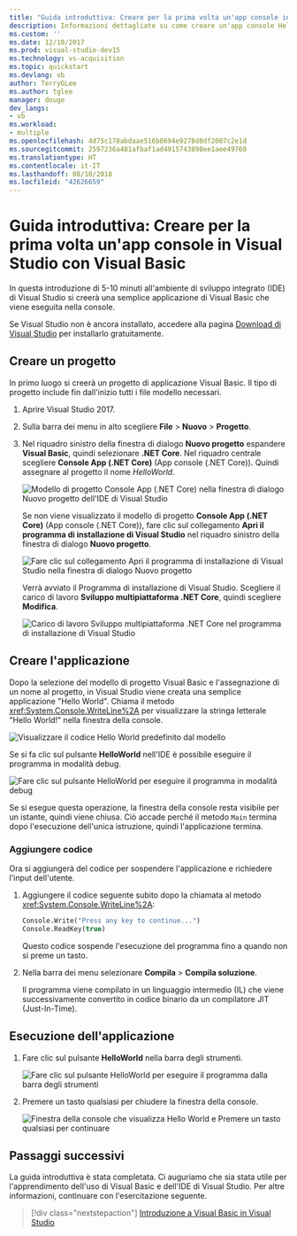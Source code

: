 ```yaml
---
title: "Guida introduttiva: Creare per la prima volta un'app console in Visual Studio con Visual Basic"
description: Informazioni dettagliate su come creare un'app console Hello World semplice in Visual Studio con Visual Basic.
ms.custom: ''
ms.date: 12/10/2017
ms.prod: visual-studio-dev15
ms.technology: vs-acquisition
ms.topic: quickstart
ms.devlang: vb
author: TerryGLee
ms.author: tglee
manager: douge
dev_langs:
- vb
ms.workload:
- multiple
ms.openlocfilehash: 4d75c178abdaae516b8694e9278d8df2007c2e1d
ms.sourcegitcommit: 2597236a481afbaf1ad4915743898ee1aee49760
ms.translationtype: HT
ms.contentlocale: it-IT
ms.lasthandoff: 08/10/2018
ms.locfileid: "42626659"
---
```

# <a name="quickstart-create-your-first-console-app-in-visual-studio-with-visual-basic"></a>Guida introduttiva: Creare per la prima volta un'app console in Visual Studio con Visual Basic

In questa introduzione di 5-10 minuti all'ambiente di sviluppo integrato (IDE) di Visual Studio si creerà una semplice applicazione di Visual Basic che viene eseguita nella console.

Se Visual Studio non è ancora installato, accedere alla pagina [Download di Visual Studio](https://visualstudio.microsoft.com/downloads/?utm_medium=microsoft&utm_source=docs.microsoft.com&utm_campaign=button+cta&utm_content=download+vs2017) per installarlo gratuitamente.

## <a name="create-a-project"></a>Creare un progetto

In primo luogo si creerà un progetto di applicazione Visual Basic. Il tipo di progetto include fin dall'inizio tutti i file modello necessari.

1. Aprire Visual Studio 2017.

2. Sulla barra dei menu in alto scegliere **File** > **Nuovo** > **Progetto**.

3. Nel riquadro sinistro della finestra di dialogo **Nuovo progetto** espandere **Visual Basic**, quindi selezionare **.NET Core**. Nel riquadro centrale scegliere **Console App (.NET Core)** (App console (.NET Core)). Quindi assegnare al progetto il nome *HelloWorld*.

   ![Modello di progetto Console App (.NET Core) nella finestra di dialogo Nuovo progetto dell'IDE di Visual Studio](../ide/media/new-project-vb-dotnetcore-helloworld-console-app.png)

     Se non viene visualizzato il modello di progetto **Console App (.NET Core)** (App console (.NET Core)), fare clic sul collegamento **Apri il programma di installazione di Visual Studio** nel riquadro sinistro della finestra di dialogo **Nuovo progetto**.

   ![Fare clic sul collegamento Apri il programma di installazione di Visual Studio nella finestra di dialogo Nuovo progetto](../ide/media/vb-open-visual-studio-installer-hello-world.png)

     Verrà avviato il Programma di installazione di Visual Studio. Scegliere il carico di lavoro **Sviluppo multipiattaforma .NET Core**, quindi scegliere **Modifica**.

     ![Carico di lavoro Sviluppo multipiattaforma .NET Core nel programma di installazione di Visual Studio](../ide/media/dot-net-core-xplat-dev-workload.png)

## <a name="create-the-application"></a>Creare l'applicazione

Dopo la selezione del modello di progetto Visual Basic e l'assegnazione di un nome al progetto, in Visual Studio viene creata una semplice applicazione "Hello World". Chiama il metodo <xref:System.Console.WriteLine%2A> per visualizzare la stringa letterale "Hello World!" nella finestra della console.

![Visualizzare il codice Hello World predefinito dal modello](../ide/media/vb-console-helloworld-template.png)

Se si fa clic sul pulsante **HelloWorld** nell'IDE è possibile eseguire il programma in modalità debug.

  ![Fare clic sul pulsante HelloWorld per eseguire il programma in modalità debug](../ide/media/vb-console-hello-world-button.png)

Se si esegue questa operazione, la finestra della console resta visibile per un istante, quindi viene chiusa. Ciò accade perché il metodo `Main` termina dopo l'esecuzione dell'unica istruzione, quindi l'applicazione termina.

### <a name="add-some-code"></a>Aggiungere codice

Ora si aggiungerà del codice per sospendere l'applicazione e richiedere l'input dell'utente.

1. Aggiungere il codice seguente subito dopo la chiamata al metodo <xref:System.Console.WriteLine%2A>:

   ```vb
   Console.Write("Press any key to continue...")
   Console.ReadKey(true)
   ```

    Questo codice sospende l'esecuzione del programma fino a quando non si preme un tasto.

2. Nella barra dei menu selezionare **Compila** > **Compila soluzione**.

   Il programma viene compilato in un linguaggio intermedio (IL) che viene successivamente convertito in codice binario da un compilatore JIT (Just-In-Time).

## <a name="run-the-application"></a>Esecuzione dell'applicazione

1. Fare clic sul pulsante **HelloWorld** nella barra degli strumenti.

   ![Fare clic sul pulsante HelloWorld per eseguire il programma dalla barra degli strumenti](../ide/media/vb-console-hello-world-button.png)

2. Premere un tasto qualsiasi per chiudere la finestra della console.

   ![Finestra della console che visualizza Hello World e Premere un tasto qualsiasi per continuare](../ide/media/vb-console-hello-world-press-any-key.png)

## <a name="next-steps"></a>Passaggi successivi

La guida introduttiva è stata completata. Ci auguriamo che sia stata utile per l'apprendimento dell'uso di Visual Basic e dell'IDE di Visual Studio. Per altre informazioni, continuare con l'esercitazione seguente.

> [!div class="nextstepaction"]
> [Introduzione a Visual Basic in Visual Studio](tutorial-visual-basic-console.md)
